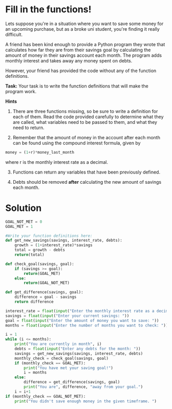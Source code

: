 # Fill in the functions!

Lets suppose you're in a situation where you want to save some money for an upcoming purchase, but as a broke uni student, you're finding it really difficult. 

A friend has been kind enough to provide a Python program they wrote that calculates how far they are from their savings goal by calculating the amount of money in their savings account each month. The program adds monthly interest and takes away any money spent on debts.

However, your friend has provided the code without any of the function definitions.

**Task:**
Your task is to write the function definitions that will make the program work.

**Hints**
1. There are three functions missing, so be sure to write a definition for each of them. Read the code provided carefully to determine 
what they are called, what variables need to be passed to them, and what they need to return.

2. Remember that the amount of money in the account after each month can be found using the compound interest formula, given by
```python
money = (1+r)*money_last_month
```
where r is the monthly interest rate as a decimal.

3. Functions can return any variables that have been previously defined. 

4. Debts should be removed **after** calculating the new amount of savings each month. 


# Solution
```python
GOAL_NOT_MET = 0
GOAL_MET = 1

#Write your function definitions here:
def get_new_savings(savings, interest_rate, debts):
    growth = (1+interest_rate)*savings
    total = growth - debts
    return(total)

def check_goal(savings, goal):
    if (savings >= goal):
        return(GOAL_MET)
    else:
        return(GOAL_NOT_MET)

def get_difference(savings, goal):
    difference = goal - savings
    return difference

interest_rate = float(input("Enter the monthly interest rate as a decimal: "))
savings = float(input("Enter your current savings: "))
goal = float(input("Enter the amount of money you want to save: "))
months = float(input("Enter the number of months you want to check: "))

i = 1
while (i <= months):
    print("You are currently in month", i)
    debts = float(input("Enter any debts for the month: "))
    savings = get_new_savings(savings, interest_rate, debts)
    monthly_check = check_goal(savings, goal)
    if (monthly_check == GOAL_MET):
        print("You have met your saving goal!")
        i = months
    else:
        difference = get_difference(savings, goal)
        print("You are", difference, "away from your goal.")
    i = i+1
if (monthly_check == GOAL_NOT_MET):
    print("You didn't save enough money in the given timeframe. ")
```
